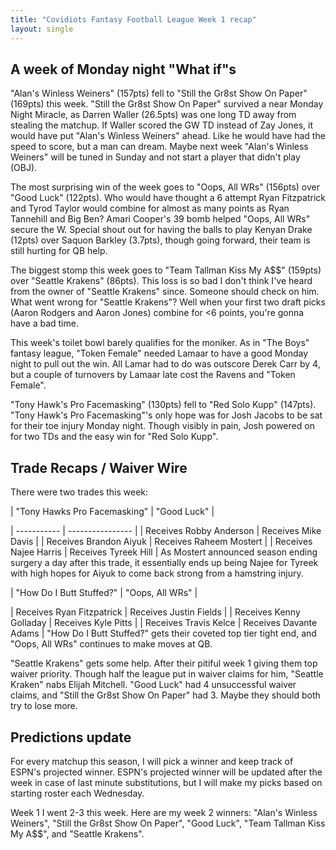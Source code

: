 ```yaml
---
title: "Covidiots Fantasy Football League Week 1 recap"
layout: single
---
```


## A week of Monday night "What if"s
"Alan's Winless Weiners" (157pts) fell to "Still the Gr8st Show On Paper" (169pts) this week. "Still the Gr8st Show On Paper" survived a near Monday Night Miracle, as Darren Waller (26.5pts) was one long TD away from stealing the matchup. If Waller scored the GW TD instead of Zay Jones, it would have put "Alan's Winless Weiners" ahead. Like he would have had the speed to score, but a man can dream. Maybe next week "Alan's Winless Weiners" will be tuned in Sunday and not start a player that didn't play (OBJ).

The most surprising win of the week goes to "Oops, All WRs" (156pts) over "Good Luck" (122pts). Who would have thought a 6 attempt Ryan Fitzpatrick and Tyrod Taylor would combine for almost as many points as Ryan Tannehill and Big Ben? Amari Cooper's 39 bomb helped "Oops, All WRs" secure the W. Special shout out for having the balls to play Kenyan Drake (12pts) over Saquon Barkley (3.7pts), though going forward, their team is still hurting for QB help.

The biggest stomp this week goes to "Team Tallman Kiss My A$$" (159pts) over "Seattle Krakens" (86pts). This loss is so bad I don't think I've heard from the owner of "Seattle Krakens" since. Someone should check on him. What went wrong for "Seattle Krakens"? Well when your first two draft picks (Aaron Rodgers and Aaron Jones) combine for <6 points, you're gonna have a bad time.

This week's toilet bowl barely qualifies for the moniker. As in "The Boys" fantasy league, "Token Female" needed Lamaar to have a good Monday night to pull out the win. All Lamar had to do was outscore Derek Carr by 4, but a couple of turnovers by Lamaar late cost the Ravens and "Token Female".

"Tony Hawk's Pro Facemasking" (130pts) fell to "Red Solo Kupp" (147pts). "Tony Hawk's Pro Facemasking"'s only hope was for Josh Jacobs to be sat for their toe injury Monday night. Though visibly in pain, Josh powered on for two TDs and the easy win for "Red Solo Kupp".

## Trade Recaps / Waiver Wire
There were two trades this week:

| "Tony Hawks Pro Facemasking" | "Good Luck" |


| ----------- | ---------------- |
| Receives Robby Anderson | Receives Mike Davis |
| Receives Brandon Aiyuk | Receives Raheem Mostert | 
| Receives Najee Harris | Receives Tyreek Hill |
As Mostert announced season ending surgery a day after this trade, it essentially ends up being Najee for Tyreek with high hopes for Aiyuk to come back strong from a hamstring injury.

| "How Do I Butt Stuffed?" | "Oops, All WRs" |


| Receives Ryan Fitzpatrick | Receives Justin Fields |
| Receives Kenny Golladay | Receives Kyle Pitts | 
| Receives Travis Kelce | Receives Davante Adams |
"How Do I Butt Stuffed?" gets their coveted top tier tight end, and "Oops, All WRs" continues to make moves at QB.

"Seattle Krakens" gets some help. After their pitiful week 1 giving them top waiver priority. Though half the league put in waiver claims for him, "Seattle Kraken" nabs Elijah Mitchell. "Good Luck" had 4 unsuccessful waiver claims, and "Still the Gr8st Show On Paper" had 3. Maybe they should both try to lose more.

## Predictions update
For every matchup this season, I will pick a winner and keep track of ESPN's projected winner. ESPN's projected winner will be updated after the week in case of last minute substitutions, but I will make my picks based on starting roster each Wednesday.

Week 1 I went 2-3 this week. Here are my week 2 winners:
"Alan's Winless Weiners", "Still the Gr8st Show On Paper", "Good Luck", "Team Tallman Kiss My A$$", and "Seattle Krakens".
